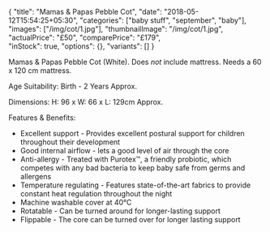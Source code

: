 {
    "title": "Mamas & Papas Pebble Cot",
    "date": "2018-05-12T15:54:25+05:30",
    "categories": ["baby stuff", "september", "baby"],
    "images": ["/img/cot/1.jpg"],
    "thumbnailImage": "/img/cot/1.jpg",
    "actualPrice": "£50",
    "comparePrice": "£179",    
    "inStock": true,
    "options": {},
    "variants": []
}

Mamas & Papas Pebble Cot (White). Does *not* include mattress. Needs a 60 x 120 cm mattress.


Age Suitability:	Birth - 2 Years Approx.

Dimensions:	H: 96 x W: 66 x L: 129cm Approx.

Features & Benefits:

- Excellent support - Provides excellent postural support for children throughout their development
- Good internal airflow - lets a good level of air through the core
- Anti-allergy - Treated with Purotex™, a friendly probiotic, which competes with any bad bacteria to keep baby safe from germs and allergens
- Temperature regulating - Features state-of-the-art fabrics to provide constant heat regulation throughout the night
- Machine washable cover at 40°C
- Rotatable - Can be turned around for longer-lasting support
- Flippable - The core can be turned over for longer lasting support
